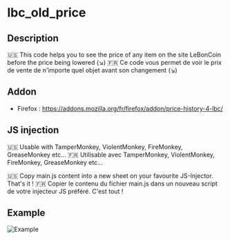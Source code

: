 # lbc_old_price

## Description

🇺🇸 This code helps you to see the price of any item on the site LeBonCoin before the price being lowered (↘)
🇫🇷 Ce code vous permet de voir le prix de vente de n'importe quel objet avant son changement (↘)

## Addon

- Firefox : https://addons.mozilla.org/fr/firefox/addon/price-history-4-lbc/

## JS injection

🇺🇸 Usable with TamperMonkey, ViolentMonkey, FireMonkey, GreaseMonkey etc...
🇫🇷 Utilisable avec TamperMonkey, ViolentMonkey, FireMonkey, GreaseMonkey etc...

🇺🇸 Copy main.js content into a new sheet on your favourite JS-Injector. That's it !
🇫🇷 Copier le contenu du fichier main.js dans un nouveau script de votre injecteur JS préféré. C'est tout !

## Example

![Example](https://i.ibb.co/V3CB456/Capture-d-cran-2023-09-05-185356.png)
